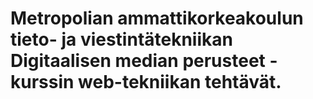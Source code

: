 # Metropolian ammattikorkeakoulun tieto- ja viestintätekniikan Digitaalisen median perusteet -kurssin web-tekniikan tehtävät.
